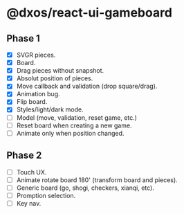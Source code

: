 # @dxos/react-ui-gameboard

## Phase 1
- [x] SVGR pieces.
- [x] Board.
- [x] Drag pieces without snapshot.
- [x] Absolut position of pieces.
- [x] Move callback and validation (drop square/drag).
- [x] Animation bug.
- [x] Flip board.
- [x] Styles/light/dark mode.
- [ ] Model (move, validation, reset game, etc.)
- [ ] Reset board when creating a new game.
- [ ] Animate only when position changed.

## Phase 2
- [ ] Touch UX.
- [ ] Animate rotate board 180' (transform board and pieces).
- [ ] Generic board (go, shogi, checkers, xianqi, etc).
- [ ] Promption selection.
- [ ] Key nav.
